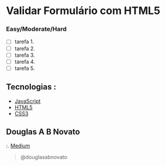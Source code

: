# Validar Formulário com HTML5

### Easy/Moderate/Hard

- [ ] tarefa 1.
- [ ] tarefa 2.
- [ ] tarefa 3.
- [ ] tarefa 4.
- [ ] tarefa 5.

## Tecnologias :
- [JavaScript](https://developer.mozilla.org/pt-BR/docs/Web/JavaScript)
- [HTML5](https://developer.mozilla.org/pt-BR/docs/Web/HTML/Element)
- [CSS3](https://developer.mozilla.org/pt-BR/docs/Web/CSS)

## Douglas A B Novato
:. [Medium](https://medium.com/@douglasabnovato)

>@douglasabnovato